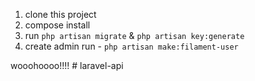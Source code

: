 1. clone this project
2. compose install
3. run `php artisan migrate` & `php artisan key:generate`
4. create admin run - `php artisan make:filament-user`

wooohoooo!!!!
#   l a r a v e l - a p i  
 